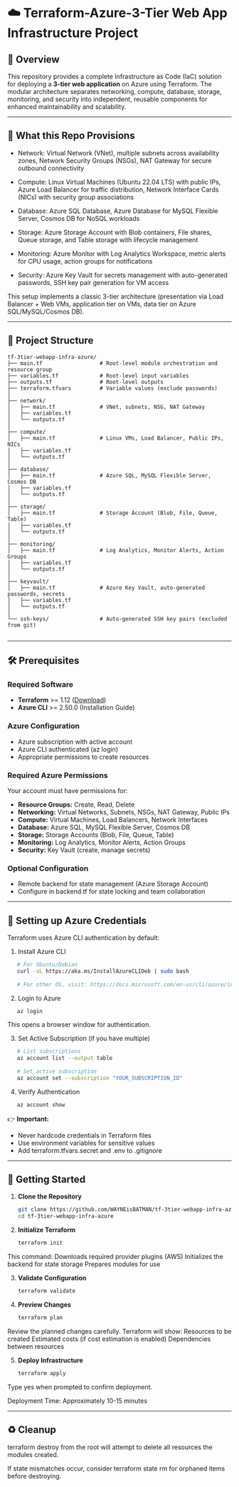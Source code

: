 # ☁️ Terraform-Azure-3-Tier Web App Infrastructure Project

## 📌 Overview

This repository provides a complete Infrastructure as Code (IaC) solution for deploying a **3-tier web application** on Azure using Terraform. The modular architecture separates networking, compute, database, storage, monitoring, and security into independent, reusable components for enhanced maintainability and scalability.

---

## 🚀 What this Repo Provisions
- Network: Virtual Network (VNet), multiple subnets across availability zones, Network Security Groups (NSGs), NAT Gateway for secure outbound connectivity

- Compute: Linux Virtual Machines (Ubuntu 22.04 LTS) with public IPs, Azure Load Balancer for traffic distribution, Network Interface Cards (NICs) with security group associations

- Database: Azure SQL Database, Azure Database for MySQL Flexible Server, Cosmos DB for NoSQL workloads

- Storage: Azure Storage Account with Blob containers, File shares, Queue storage, and Table storage with lifecycle management

- Monitoring: Azure Monitor with Log Analytics Workspace, metric alerts for CPU usage, action groups for notifications

- Security: Azure Key Vault for secrets management with auto-generated passwords, SSH key pair generation for VM access

This setup implements a classic 3-tier architecture (presentation via Load Balancer + Web VMs, application tier on VMs, data tier on Azure SQL/MySQL/Cosmos DB).

---

## 📂 Project Structure

```
tf-3tier-webapp-infra-azure/
├── main.tf                  # Root-level module orchestration and resource group
├── variables.tf             # Root-level input variables
├── outputs.tf               # Root-level outputs
├── terraform.tfvars         # Variable values (exclude passwords)
│
├── network/
│   ├── main.tf              # VNet, subnets, NSG, NAT Gateway
│   ├── variables.tf
│   └── outputs.tf
│
├── compute/
│   ├── main.tf              # Linux VMs, Load Balancer, Public IPs, NICs
│   ├── variables.tf
│   └── outputs.tf
│
├── database/
│   ├── main.tf              # Azure SQL, MySQL Flexible Server, Cosmos DB
│   ├── variables.tf
│   └── outputs.tf
│
├── storage/
│   ├── main.tf              # Storage Account (Blob, File, Queue, Table)
│   ├── variables.tf
│   └── outputs.tf
│
├── monitoring/
│   ├── main.tf              # Log Analytics, Monitor Alerts, Action Groups
│   ├── variables.tf
│   └── outputs.tf
│
├── keyvault/
│   ├── main.tf              # Azure Key Vault, auto-generated passwords, secrets
│   ├── variables.tf
│   └── outputs.tf
│
└── ssh-keys/                # Auto-generated SSH key pairs (excluded from git)


```


---
## 🛠️ Prerequisites

### Required Software
- **Terraform** >= 1.12 ([Download](https://developer.hashicorp.com/terraform/downloads))
- **Azure CLI** >= 2.50.0 (Installation Guide)

### Azure Configuration
- Azure subscription with active account
- Azure CLI authenticated (az login)
- Appropriate permissions to create resources


### Required Azure Permissions
Your account must have permissions for:

- **Resource Groups:** Create, Read, Delete
- **Networking:** Virtual Networks, Subnets, NSGs, NAT Gateway, Public IPs
- **Compute:** Virtual Machines, Load Balancers, Network Interfaces
- **Database:** Azure SQL, MySQL Flexible Server, Cosmos DB
- **Storage:** Storage Accounts (Blob, File, Queue, Table)
- **Monitoring:** Log Analytics, Monitor Alerts, Action Groups
- **Security:** Key Vault (create, manage secrets)


### Optional Configuration
- Remote backend for state management (Azure Storage Account)
- Configure in backend.tf for state locking and team collaboration

---
## 🔑 Setting up Azure Credentials
Terraform uses Azure CLI authentication by default:

1. Install Azure CLI
```bash
   # For Ubuntu/Debian
   curl -sL https://aka.ms/InstallAzureCLIDeb | sudo bash
   
   # For other OS, visit: https://docs.microsoft.com/en-us/cli/azure/install-azure-cli
```

2. Login to Azure
```bash
   az login
```
This opens a browser window for authentication.

3. Set Active Subscription (if you have multiple)
```bash
   # List subscriptions
   az account list --output table
   
   # Set active subscription
   az account set --subscription "YOUR_SUBSCRIPTION_ID"
```

4. Verify Authentication
```bash
   az account show
```
👉 **Important:**

- Never hardcode credentials in Terraform files
- Use environment variables for sensitive values
- Add terraform.tfvars.secret and .env to .gitignore

---

## 🚀 Getting Started

1. **Clone the Repository**
   ```bash
   git clone https://github.com/WAYNEisBATMAN/tf-3tier-webapp-infra-azure.git
   cd tf-3tier-webapp-infra-azure
   ```

2. **Initialize Terraform**
   ```bash
   terraform init
   ```

This command:
Downloads required provider plugins (AWS)
Initializes the backend for state storage
Prepares modules for use

3. **Validate Configuration**
   ```bash
   terraform validate
   ```

4. **Preview Changes**
   ```bash
   terraform plan
   ```

Review the planned changes carefully. Terraform will show:
Resources to be created
Estimated costs (if cost estimation is enabled)
Dependencies between resources

5. **Deploy Infrastructure**
   ```bash
   terraform apply
   ```

Type yes when prompted to confirm deployment.

Deployment Time: Approximately 10-15 minutes

---



## ♻️ Cleanup
terraform destroy from the root will attempt to delete all resources the modules created.

If state mismatches occur, consider terraform state rm for orphaned items before destroying.
